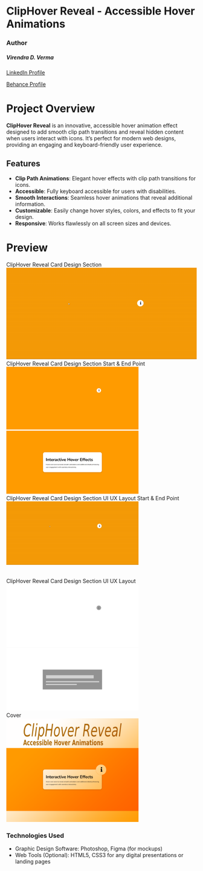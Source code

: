 # ClipHover Reveal - Accessible Hover Animations


### Author
##### Virendra D. Verma

<a href="https://www.linkedin.com/in/dharmendraverma95/" target="_blank">LinkedIn Profile </a>

<a href="https://www.behance.net/dhirukumar" target="_blank">Behance Profile </a>


# Project Overview
**ClipHover Reveal** is an innovative, accessible hover animation effect designed to add smooth clip path transitions and reveal hidden content when users interact with icons. It’s perfect for modern web designs, providing an engaging and keyboard-friendly user experience.


## Features
- **Clip Path Animations**: Elegant hover effects with clip path transitions for icons.
- **Accessible**: Fully keyboard accessible for users with disabilities.
- **Smooth Interactions**: Seamless hover animations that reveal additional information.
- **Customizable**: Easily change hover styles, colors, and effects to fit your design.
- **Responsive**: Works flawlessly on all screen sizes and devices.

# Preview
<span>ClipHover Reveal Card Design Section</span>
<br />
<a href="https://www.behance.net/gallery/220618213/ClipHover-Reveal-Accessible-Hover-Animations" target="_blank">
<img style="width:550px;" src="./img/landingPageFlipRevealCardSection.gif" alt="" /></a>
<br/>
<span>ClipHover Reveal Card Design Section Start & End Point </span>
<br/>
<a href="https://www.behance.net/gallery/220618213/ClipHover-Reveal-Accessible-Hover-Animations" target="_blank">
<img style="width:350px;" src="./img/landingPageFlipRevealCardSection.png" alt="" />
<img style="width:350px;" src="./img/landingPageFlipRevealCardHoverSection.png" alt="" />
</a>
<br/>
<span>ClipHover Reveal Card Design Section UI UX Layout Start & End Point</span>
<br/>
<a href="https://www.behance.net/gallery/220618213/ClipHover-Reveal-Accessible-Hover-Animations" target="_blank">
<img style="width:350px;" src="./img/landingPageFlipRevealCardSection.gif" alt="" />
</a>

<br />
<span>ClipHover Reveal Card Design Section UI UX Layout</span>
<br />
<a href="https://www.behance.net/gallery/220618213/ClipHover-Reveal-Accessible-Hover-Animations" target="_blank">
<img style="width:350px;" src="./img/landingPageFlipRevealCardUIUXlayoutSection.png" alt="" />
<img style="width:350px;" src="./img/landingPageFlipRevealCardHoverUIUXlayoutSection.png" alt="" />
</a>
<br/>
<span>Cover</span>
<br/>
<a href="https://www.behance.net/gallery/220618213/ClipHover-Reveal-Accessible-Hover-Animations" target="_blank">
<img style="width:350px;" src="./img/cover.png" alt="" />
</a>
<br />

### Technologies Used
<ul>
  <li>Graphic Design Software: Photoshop, Figma (for mockups)</li>
  <li>Web Tools (Optional): HTML5, CSS3 for any digital presentations or landing pages</li>
</ul>